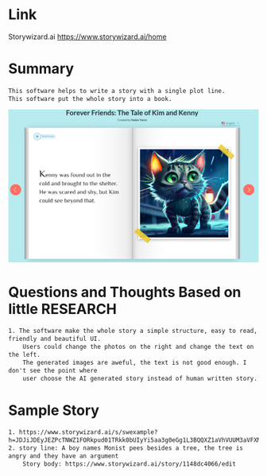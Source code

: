 Link
===============
<p>

Storywizard.ai
https://www.storywizard.ai/home

</p>

Summary
===============
    This software helps to write a story with a single plot line. 
    This software put the whole story into a book. 
![img.png](img.png)

Questions and Thoughts Based on little RESEARCH
===============
    1. The software make the whole story a simple structure, easy to read, friendly and beautiful UI.
        Users could change the photos on the right and change the text on the left.
        The generated images are aweful, the text is not good enough. I don't see the point where
        user choose the AI generated story instead of human written story.

Sample Story
===============
    1. https://www.storywizard.ai/s/swexample?h=JDJiJDEyJEZPcTNWZ1FORkpud01TRkk0bUIyYi5aa3g0eGg1L3BQQXZ1aVhVUUM3aVFXMzRvb0VlSlMy
    2. story line: A boy names Monist pees besides a tree, the tree is angry and they have an argument
        Story body: https://www.storywizard.ai/story/1148dc4066/edit